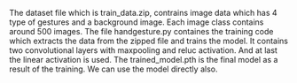 The dataset file which is train_data.zip, contrains image data which has 4 type of gestures and a background image. Each image class contains around 500 images.
The file handgesture.py containes the training code which extracts the data from the zipped file and trains the model. It contains two convolutional layers with maxpooling and reluc activation. And at last the linear activation is used.
The trained_model.pth is the final model as a result of the training. We can use the model directly also.
